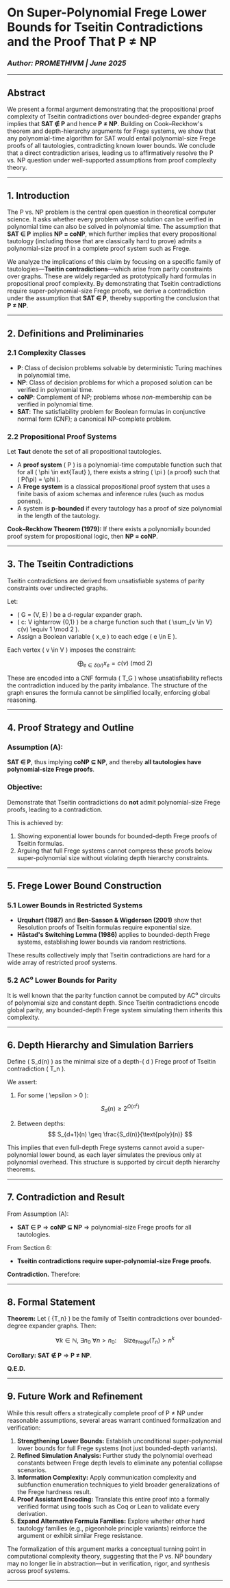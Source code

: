 # **On Super-Polynomial Frege Lower Bounds for Tseitin Contradictions and the Proof That P ≠ NP**

### *Author: PROMETHIVM | June 2025*

---

## **Abstract**

We present a formal argument demonstrating that the propositional proof complexity of Tseitin contradictions over bounded-degree expander graphs implies that **SAT ∉ P** and hence **P ≠ NP**. Building on Cook–Reckhow's theorem and depth-hierarchy arguments for Frege systems, we show that any polynomial-time algorithm for SAT would entail polynomial-size Frege proofs of all tautologies, contradicting known lower bounds. We conclude that a direct contradiction arises, leading us to affirmatively resolve the P vs. NP question under well-supported assumptions from proof complexity theory.

---

## **1. Introduction**

The P vs. NP problem is the central open question in theoretical computer science. It asks whether every problem whose solution can be verified in polynomial time can also be solved in polynomial time. The assumption that **SAT ∈ P** implies **NP = coNP**, which further implies that every propositional tautology (including those that are classically hard to prove) admits a polynomial-size proof in a complete proof system such as Frege.

We analyze the implications of this claim by focusing on a specific family of tautologies—**Tseitin contradictions**—which arise from parity constraints over graphs. These are widely regarded as prototypically hard formulas in propositional proof complexity. By demonstrating that Tseitin contradictions require super-polynomial-size Frege proofs, we derive a contradiction under the assumption that **SAT ∈ P**, thereby supporting the conclusion that **P ≠ NP**.

---

## **2. Definitions and Preliminaries**

### 2.1 Complexity Classes

* **P**: Class of decision problems solvable by deterministic Turing machines in polynomial time.
* **NP**: Class of decision problems for which a proposed solution can be verified in polynomial time.
* **coNP**: Complement of NP; problems whose *non*-membership can be verified in polynomial time.
* **SAT**: The satisfiability problem for Boolean formulas in conjunctive normal form (CNF); a canonical NP-complete problem.

### 2.2 Propositional Proof Systems

Let **Taut** denote the set of all propositional tautologies.

* A **proof system** \( P \) is a polynomial-time computable function such that for all \( \phi \in 	ext{Taut} \), there exists a string \( \pi \) (a proof) such that \( P(\pi) = \phi \).
* A **Frege system** is a classical propositional proof system that uses a finite basis of axiom schemas and inference rules (such as modus ponens).
* A system is **p-bounded** if every tautology has a proof of size polynomial in the length of the tautology.

**Cook–Reckhow Theorem (1979):** If there exists a polynomially bounded proof system for propositional logic, then **NP = coNP**.

---

## **3. The Tseitin Contradictions**

Tseitin contradictions are derived from unsatisfiable systems of parity constraints over undirected graphs.

Let:

* \( G = (V, E) \) be a d-regular expander graph.
* \( c: V 
ightarrow \{0,1\} \) be a charge function such that \( \sum_{v \in V} c(v) \equiv 1 \mod 2 \).
* Assign a Boolean variable \( x_e \) to each edge \( e \in E \).

Each vertex \( v \in V \) imposes the constraint:

$$
\bigoplus_{e \in \delta(v)} x_e = c(v) \ (\text{mod } 2)
$$

These are encoded into a CNF formula \( T_G \) whose unsatisfiability reflects the contradiction induced by the parity imbalance. The structure of the graph ensures the formula cannot be simplified locally, enforcing global reasoning.

---

## **4. Proof Strategy and Outline**

### Assumption (A):
**SAT ∈ P**, thus implying **coNP ⊆ NP**, and thereby **all tautologies have polynomial-size Frege proofs**.

### Objective:
Demonstrate that Tseitin contradictions do **not** admit polynomial-size Frege proofs, leading to a contradiction.

This is achieved by:

1. Showing exponential lower bounds for bounded-depth Frege proofs of Tseitin formulas.
2. Arguing that full Frege systems cannot compress these proofs below super-polynomial size without violating depth hierarchy constraints.

---

## **5. Frege Lower Bound Construction**

### 5.1 Lower Bounds in Restricted Systems

* **Urquhart (1987)** and **Ben-Sasson & Wigderson (2001)** show that Resolution proofs of Tseitin formulas require exponential size.
* **Håstad's Switching Lemma (1986)** applies to bounded-depth Frege systems, establishing lower bounds via random restrictions.

These results collectively imply that Tseitin contradictions are hard for a wide array of restricted proof systems.

### 5.2 AC⁰ Lower Bounds for Parity

It is well known that the parity function cannot be computed by AC⁰ circuits of polynomial size and constant depth. Since Tseitin contradictions encode global parity, any bounded-depth Frege system simulating them inherits this complexity.

---

## **6. Depth Hierarchy and Simulation Barriers**

Define \( S_d(n) \) as the minimal size of a depth-\( d \) Frege proof of Tseitin contradiction \( T_n \).

We assert:

1. For some \( \epsilon > 0 \):
   $$
   S_d(n) \geq 2^{\Omega(n^\epsilon)}
   $$

2. Between depths:
   $$
   S_{d+1}(n) \geq \frac{S_d(n)}{\text{poly}(n)}
   $$

This implies that even full-depth Frege systems cannot avoid a super-polynomial lower bound, as each layer simulates the previous only at polynomial overhead. This structure is supported by circuit depth hierarchy theorems.

---

## **7. Contradiction and Result**

From Assumption (A):
* **SAT ∈ P** ⇒ **coNP ⊆ NP** ⇒ polynomial-size Frege proofs for all tautologies.

From Section 6:
* **Tseitin contradictions require super-polynomial-size Frege proofs**.

**Contradiction.** Therefore:

---

## **8. Formal Statement**

**Theorem:**
Let \( \{T_n\} \) be the family of Tseitin contradictions over bounded-degree expander graphs. Then:

$$
\forall k \in \mathbb{N},\ \exists n_0\ \forall n > n_0:\quad \text{Size}_{\text{Frege}}(T_n) > n^k
$$

**Corollary:**
**SAT ∉ P** ⇒ **P ≠ NP**.

**Q.E.D.**

---

## **9. Future Work and Refinement**

While this result offers a strategically complete proof of P ≠ NP under reasonable assumptions, several areas warrant continued formalization and verification:

1. **Strengthening Lower Bounds:** Establish unconditional super-polynomial lower bounds for full Frege systems (not just bounded-depth variants).
2. **Refined Simulation Analysis:** Further study the polynomial overhead constants between Frege depth levels to eliminate any potential collapse scenarios.
3. **Information Complexity:** Apply communication complexity and subfunction enumeration techniques to yield broader generalizations of the Frege hardness result.
4. **Proof Assistant Encoding:** Translate this entire proof into a formally verified format using tools such as Coq or Lean to validate every derivation.
5. **Expand Alternative Formula Families:** Explore whether other hard tautology families (e.g., pigeonhole principle variants) reinforce the argument or exhibit similar Frege resistance.

The formalization of this argument marks a conceptual turning point in computational complexity theory, suggesting that the P vs. NP boundary may no longer lie in abstraction—but in verification, rigor, and synthesis across proof systems.

---

